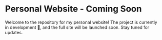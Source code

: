 # Personal Website - Coming Soon

Welcome to the repository for my personal website! The project is currently in development 🚧, and the full site will be launched soon. Stay tuned for updates.